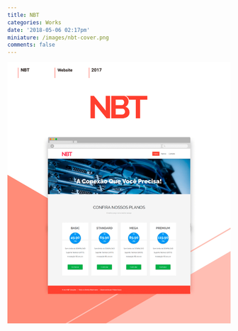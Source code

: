 ```yaml
---
title: NBT
categories: Works
date: '2018-05-06 02:17pm'
miniature: /images/nbt-cover.png
comments: false
---
```

![NBT - Telecomunicações](/images/nbt-case.png)
